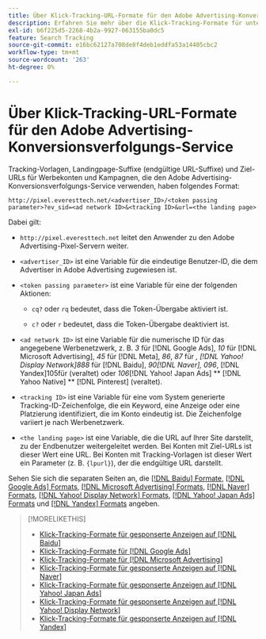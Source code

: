```yaml
---
title: Über Klick-Tracking-URL-Formate für den Adobe Advertising-Konversionsverfolgungs-Service
description: Erfahren Sie mehr über die Klick-Tracking-Formate für unterstützte Werbenetzwerke.
exl-id: b6f225d5-2268-4b2a-9927-063155ba0dc5
feature: Search Tracking
source-git-commit: e16bc62127a708de8f4deb1eddfa53a14405cbc2
workflow-type: tm+mt
source-wordcount: '263'
ht-degree: 0%

---
```


# Über Klick-Tracking-URL-Formate für den Adobe Advertising-Konversionsverfolgungs-Service

Tracking-Vorlagen, Landingpage-Suffixe (endgültige URL-Suffixe) und Ziel-URLs für Werbekonten und Kampagnen, die den Adobe Advertising-Konversionsverfolgungs-Service verwenden, haben folgendes Format:

`http://pixel.everesttech.net/<advertiser_ID>/<token passing parameter>?ev_sid=<ad network ID>&<tracking ID>&url=<the landing page>`

Dabei gilt:

* `http://pixel.everesttech.net` leitet den Anwender zu den Adobe Advertising-Pixel-Servern weiter.

* `<advertiser_ID>` ist eine Variable für die eindeutige Benutzer-ID, die dem Advertiser in Adobe Advertising zugewiesen ist.

* `<token passing parameter>` ist eine Variable für eine der folgenden Aktionen:

   * `cq?` oder `rq` bedeutet, dass die Token-Übergabe aktiviert ist.

   * `c?` oder `r` bedeutet, dass die Token-Übergabe deaktiviert ist.

* `<ad network ID>` ist eine Variable für die numerische ID für das angegebene Werbenetzwerk, z. B. *3* für [!DNL Google Ads], *10* für [!DNL Microsoft Advertising], *45* für [!DNL Meta], *86*, *87* für *, [!DNL Yahoo! Display Network]888* für [!DNL Baidu], *90[!DNL Naver], 096*, [!DNL Yandex]105für (veraltet) oder *106*[!DNL Yahoo! Japan Ads] ** [!DNL Yahoo Native] ** [!DNL Pinterest] (veraltet).

* `<tracking ID>` ist eine Variable für eine vom System generierte Tracking-ID-Zeichenfolge, die ein Keyword, eine Anzeige oder eine Platzierung identifiziert, die im Konto eindeutig ist. Die Zeichenfolge variiert je nach Werbenetzwerk.

* `<the landing page>` ist eine Variable, die die URL auf Ihrer Site darstellt, zu der Endbenutzer weitergeleitet werden. Bei Konten mit Ziel-URLs ist dieser Wert eine URL. Bei Konten mit Tracking-Vorlagen ist dieser Wert ein Parameter (z. B. `{lpurl}`), der die endgültige URL darstellt.

Sehen Sie sich die separaten Seiten an, die [[!DNL Baidu] Formate](formats-click-tracking-baidu.md), [[!DNL Google Ads] Formats](formats-click-tracking-google.md), [[!DNL Microsoft Advertising] Formats](formats-click-tracking-microsoft.md), [[!DNL Naver] Formats](formats-click-tracking-naver.md), [[!DNL Yahoo! Display Network] Formats](formats-click-tracking-yahoo-display-network.md), [[!DNL Yahoo! Japan Ads] Formats](formats-click-tracking-yahoo-japan.md) und [[!DNL Yandex] Formats](formats-click-tracking-yandex.md) angeben.

>[!MORELIKETHIS]
>
>* [Klick-Tracking-Formate für gesponserte Anzeigen auf [!DNL Baidu]](formats-click-tracking-baidu.md)
>* [Klick-Tracking-Formate für [!DNL Google Ads]](formats-click-tracking-google.md)
>* [Klick-Tracking-Formate für [!DNL Microsoft Advertising]](formats-click-tracking-microsoft.md)
>* [Klick-Tracking-Formate für gesponserte Anzeigen auf [!DNL Naver]](formats-click-tracking-naver.md)
>* [Klick-Tracking-Formate für gesponserte Anzeigen auf [!DNL Yahoo! Japan Ads]](formats-click-tracking-yahoo-japan.md)
>* [Klick-Tracking-Formate für gesponserte Anzeigen auf [!DNL Yahoo! Display Network]](formats-click-tracking-yahoo-display-network.md)
>* [Klick-Tracking-Formate für gesponserte Anzeigen auf [!DNL Yandex]](formats-click-tracking-yandex.md)
